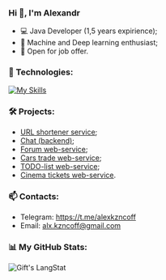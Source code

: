 ### Hi 👋, I'm Alexandr

* :computer: Java Developer (1,5 years expirience);
* :open_book: Machine and Deep learning enthusiast;
* :handshake: Open for job offer.

### 🔭 Technologies:
[![My Skills](https://skillicons.dev/icons?i=java,idea,maven,spring,hibernate,postgres,bootstrap,html,css,linux,git,docker,py,kubernetes&theme=light&perline=7)](https://skillicons.dev)

### :hammer_and_wrench: Projects:

- [URL shortener service](https://github.com/alxkzncoff/job4j_url_shortcut);
- [Chat (backend)](https://github.com/alxkzncoff/job4j_chat);
- [Forum web-service](https://github.com/alxkzncoff/job4j_forum);
- [Cars trade web-service](https://github.com/alxkzncoff/job4j_cars);
- [TODO-list web-service](https://github.com/alxkzncoff/job4j_todo);
- [Cinema tickets web-service](https://github.com/alxkzncoff/job4j_cinema).

### 📫 Contacts:  


 * Telegram: https://t.me/alexkzncoff
 * Email: alx.kzncoff@gmail.com

### :bar_chart: My GitHub Stats:

 <div>
   <img align="center" src="https://github-readme-streak-stats.herokuapp.com/?user=alxkzncoff" alt="Gift's LangStat" />
</div>

<!-- <a href="https://github.com/alxkzncoff">
 <img align="center" src="https://github-readme-stats.vercel.app/api?username=alxkzncoff&show_icons=true&theme=light&line_height=27&include_all_commits=true&count_private=true&hide=issues,prs,contribs" alt="My github stats"/>
</a>  -->
 


<!--
**alxkzncoff/alxkzncoff** is a ✨ _special_ ✨ repository because its `README.md` (this file) appears on your GitHub profile.

Here are some ideas to get you started:

- 🔭 I’m currently working on ...
- 🌱 I’m currently learning ...
- 👯 I’m looking to collaborate on ...
- 🤔 I’m looking for help with ...
- 💬 Ask me about ...
- 📫 How to reach me: ...
- 😄 Pronouns: ...
- ⚡ Fun fact: ...
-->
